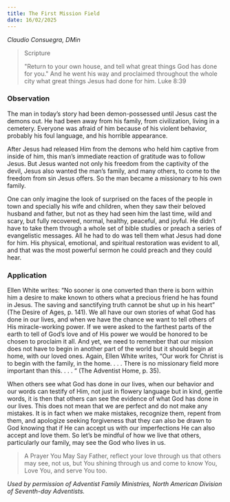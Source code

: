 ```yaml
---
title: The First Mission Field
date: 16/02/2025
---
```


_Claudio Consuegra, DMin_

> <p>Scripture</p>
> "Return to your own house, and tell what great things God has done for you." And he went his way and proclaimed throughout the whole city what great things Jesus had done for him. Luke 8:39

### Observation

The man in today’s story had been demon-possessed until Jesus cast the demons out. He had been away from his family, from civilization, living in a cemetery. Everyone was afraid of him because of his violent behavior, probably his foul language, and his horrible appearance.

After Jesus had released Him from the demons who held him captive from inside of him, this man’s immediate reaction of gratitude was to follow Jesus. But Jesus wanted not only his freedom from the captivity of the devil, Jesus also wanted the man’s family, and many others, to come to the freedom from sin Jesus offers. So the man became a missionary to his own family.

One can only imagine the look of surprised on the faces of the people in town and specially his wife and children, when they saw their beloved husband and father, but not as they had seen him the last time, wild and scary, but fully recovered, normal, healthy, peaceful, and joyful. He didn’t have to take them through a whole set of bible studies or preach a series of evangelistic messages. All he had to do was tell them what Jesus had done for him. His physical, emotional, and spiritual restoration was evident to all, and that was the most powerful sermon he could preach and they could hear.

### Application

Ellen White writes: “No sooner is one converted than there is born within him a desire to make known to others what a precious friend he has found in Jesus. The saving and sanctifying truth cannot be shut up in his heart” (The Desire of Ages, p. 141). We all have our own stories of what God has done in our lives, and when we have the chance we want to tell others of His miracle-working power. If we were asked to the farthest parts of the earth to tell of God’s love and of His power we would be honored to be chosen to proclaim it all. And yet, we need to remember that our mission does not have to begin in another part of the world but it should begin at home, with our loved ones. Again, Ellen White writes, “Our work for Christ is to begin with the family, in the home. . . . There is no missionary field more important than this. . . . “ (The Adventist Home, p. 35).

When others see what God has done in our lives, when our behavior and our words can testify of Him, not just in flowery language but in kind, gentle words, it is then that others can see the evidence of what God has done in our lives. This does not mean that we are perfect and do not make any mistakes. It is in fact when we make mistakes, recognize them, repent from them, and apologize seeking forgiveness that they can also be drawn to God knowing that if He can accept us with our imperfections He can also accept and love them. So let’s be mindful of how we live that others, particularly our family, may see the God who lives in us.

> <callout>A Prayer You May Say</callout>
> Father, reflect your love through us that others may see, not us, but You shining through us and come to know You, Love You, and serve You too.

_Used by permission of Adventist Family Ministries, North American Division of Seventh-day Adventists._